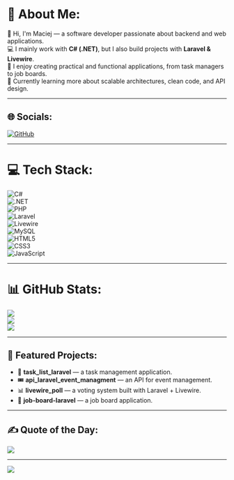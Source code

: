 # 💫 About Me:
👋 Hi, I'm Maciej — a software developer passionate about backend and web applications.  
💻 I mainly work with **C# (.NET)**, but I also build projects with **Laravel & Livewire**.  
🚀 I enjoy creating practical and functional applications, from task managers to job boards.  
🌱 Currently learning more about scalable architectures, clean code, and API design.  

---

## 🌐 Socials:
[![GitHub](https://img.shields.io/badge/GitHub-181717?style=for-the-badge&logo=github&logoColor=white)](https://github.com/MaciejGuszczak)

---

# 💻 Tech Stack:
![C#](https://img.shields.io/badge/C%23-239120?style=for-the-badge&logo=c-sharp&logoColor=white)  
![.NET](https://img.shields.io/badge/.NET-512BD4?style=for-the-badge&logo=dotnet&logoColor=white)  
![PHP](https://img.shields.io/badge/PHP-777BB4?style=for-the-badge&logo=php&logoColor=white)  
![Laravel](https://img.shields.io/badge/Laravel-FF2D20?style=for-the-badge&logo=laravel&logoColor=white)  
![Livewire](https://img.shields.io/badge/Livewire-4E56A6?style=for-the-badge&logo=laravel&logoColor=white)  
![MySQL](https://img.shields.io/badge/MySQL-005C84?style=for-the-badge&logo=mysql&logoColor=white)  
![HTML5](https://img.shields.io/badge/HTML5-E34F26?style=for-the-badge&logo=html5&logoColor=white)  
![CSS3](https://img.shields.io/badge/CSS3-1572B6?style=for-the-badge&logo=css3&logoColor=white)  
![JavaScript](https://img.shields.io/badge/JavaScript-323330?style=for-the-badge&logo=javascript&logoColor=F7DF1E)  

---

# 📊 GitHub Stats:
![](https://github-readme-stats.vercel.app/api?username=MaciejGuszczak&theme=tokyonight&hide_border=false&include_all_commits=true&count_private=true)<br/>
![](https://github-readme-streak-stats.herokuapp.com/?user=MaciejGuszczak&theme=tokyonight&hide_border=false)<br/>
![](https://github-readme-stats.vercel.app/api/top-langs/?username=MaciejGuszczak&theme=tokyonight&hide_border=false&include_all_commits=true&count_private=true&layout=compact)

---

## 🔭 Featured Projects:
- 📝 **task_list_laravel** — a task management application.  
- 🎟 **api_laravel_event_managment** — an API for event management.  
- 📊 **livewire_poll** — a voting system built with Laravel + Livewire.  
- 💼 **job-board-laravel** — a job board application.  

---

## ✍️ Quote of the Day:
![](https://quotes-github-readme.vercel.app/api?type=horizontal&theme=radical)

---
[![](https://visitcount.itsvg.in/api?id=MaciejGuszczak&icon=5&color=6)](https://visitcount.itsvg.in)
